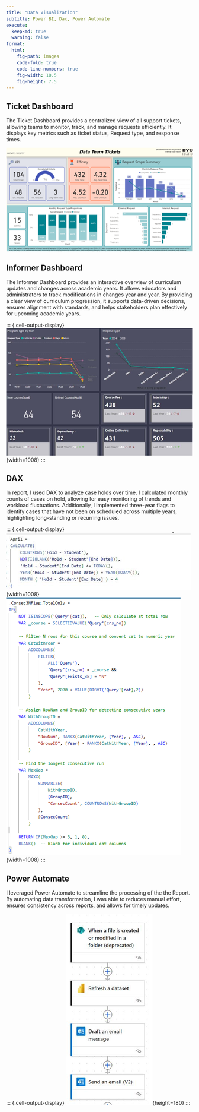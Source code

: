 ```yaml
---
title: "Data Visualization"
subtitle: Power BI, Dax, Power Automate
execute:
  keep-md: true
  warning: false
format:
  html: 
    fig-path: images
    code-fold: true
    code-line-numbers: true
    fig-width: 10.5
    fig-height: 7.5
---
```








## Ticket Dashboard
The Ticket Dashboard provides a centralized view of all support tickets, allowing teams to monitor, track, and manage requests efficiently. It displays key metrics such as ticket status, Request type, and response times.

![](../data_visualization/images/dashboard.png)


## Informer Dashboard
The Informer Dashboard provides an interactive overview of curriculum updates and changes across academic years. It allows educators and administrators to track modifications in changes year and year. By providing a clear view of curriculum progression, it supports data-driven decisions, ensures alignment with standards, and helps stakeholders plan effectively for upcoming academic years.

::: {.cell-output-display}
![](../data_visualization/images/dashbaord2.jpg){width=1008}
:::


## DAX 
In report, I used DAX to analyze case holds over time. I calculated monthly counts of cases on hold, allowing for easy monitoring of trends and workload fluctuations. 
Additionally, I implemented three-year flags to identify cases that have not been on scheduled across multiple years, highlighting long-standing or recurring issues. 

::: {.cell-output-display}
![](../data_visualization/images/dax1.jpg){width=1008}
![](../data_visualization/images/dax2.png){width=1008}
:::

## Power Automate
I leveraged Power Automate to streamline the processing of the the Report. By automating data transformation, I was able to reduces manual effort, ensures consistency across reports, and allows for timely updates. 

::: {.cell-output-display}
![](../data_visualization/images/powerautomate.jpg){height=180}
:::
